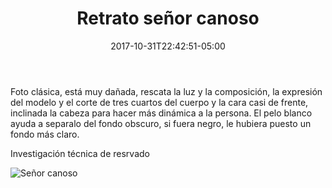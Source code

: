 ﻿---
title: "Retrato señor canoso"
description: "Manejo de luz, dinamismo en la foto"
slug: "y"
image: pic34.jpg
keywords: ""
categories: 
    - ""
    - ""
date: 2017-10-31T22:42:51-05:00
draft: false
---
Foto clásica, está muy dañada, rescata la luz y la composición, la expresión del modelo y el corte de tres cuartos del cuerpo y la cara casi de frente, inclinada la cabeza para hacer más dinámica a la persona. El pelo blanco ayuda a separalo del fondo obscuro, si fuera negro, le hubiera puesto un fondo más claro.

Investigación técnica de resrvado

![Señor canoso](https://claudiaguerreros.github.io/juliososa/img/pic34.jpg)
